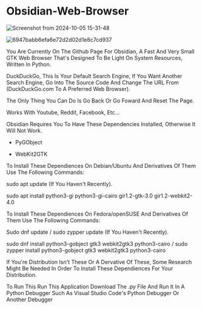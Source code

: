 # Obsidian-Web-Browser

![Screenshot from 2024-10-05 15-31-48](https://github.com/user-attachments/assets/745eaa6c-7df5-47f3-9777-eea44d8dd0cc)

![6947babb6efa6e72d2d02d1e8c7cd937](https://github.com/user-attachments/assets/c52889cd-4f91-450b-8f4d-66381c274b22)

You Are Currently On The Github Page For Obsidian, A Fast And Very Small GTK Web Browser That's Designed To Be Light On System Resources, Written In Python.

DuckDuckGo, This Is Your Default Search Engine, If You Want Another Search Engine, Go Into The Source Code And Change The URL From (DuckDuckGo.com To A Preferred Web Browser).

The Only Thing You Can Do Is Go Back Or Go Foward And Reset The Page.

Works With Youtube, Reddit, Facebook, Etc...

Obsidian Requires You To Have These Dependencies Installed, Otherwise It Will Not Work.

- PyGObject
  
- WebKit2GTK

To Install These Dependiences On Debian/Ubuntu And Derivatives Of Them Use The Following Commands:

sudo apt update (If You Haven't Recently).

sudo apt install python3-gi python3-gi-cairo gir1.2-gtk-3.0 gir1.2-webkit2-4.0

To Install These Dependiences On Fedora/openSUSE And Derivatives Of Them Use The Following Commands:

Sudo dnf update / sudo zypper update (If You Haven't Recently).

sudo dnf install python3-gobject gtk3 webkit2gtk3 python3-cairo / sudo zypper install python3-gobject gtk3 webkit2gtk3 python3-cairo

If You're Distribution Isn't These Or A Dervative Of These, Some Research Might Be Needed In Order To Install These Dependiences For Your Distribution.

To Run This Run This Application Download The .py File And Run It In A Python Debugger Such As Visual Studio Code's Python Debugger Or Another Debugger
